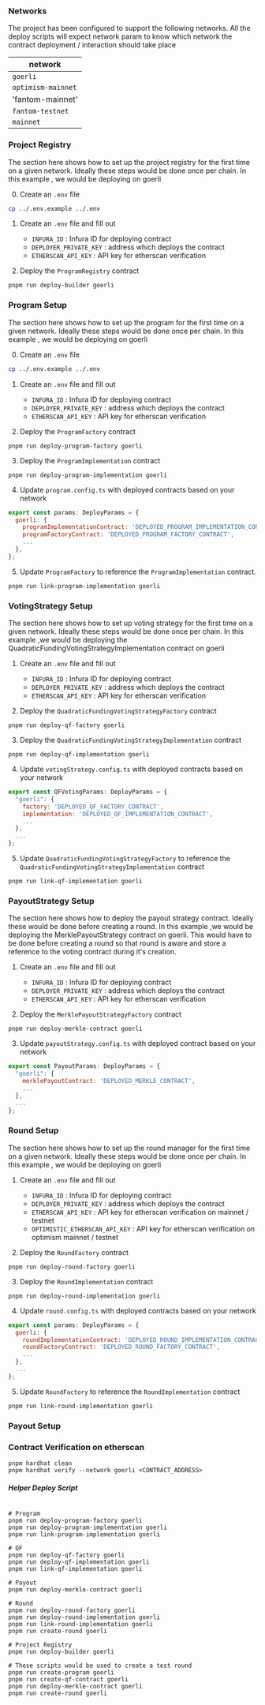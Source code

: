 ### Networks

The project has been configured to support the following networks.
All the deploy scripts will expect network param to know which network the contract deployment / interaction should take place

| network            |
|--------------------|
| `goerli`           |
| `optimism-mainnet` |
| 'fantom-mainnet'   |
| `fantom-testnet`   |
| `mainnet`          |


### Project Registry

The section here shows how to set up the project registry for the first time on a given network. Ideally these steps would be done once per chain. In this example , we would be deploying on goerli

0. Create an `.env` file
```sh
cp ../.env.example ../.env
```

1. Create an `.env` file and fill out
    - `INFURA_ID`               : Infura ID for deploying contract
    - `DEPLOYER_PRIVATE_KEY`    : address which deploys the contract
    - `ETHERSCAN_API_KEY`       : API key for etherscan verification

2. Deploy the `ProgramRegistry` contract
```shell
pnpm run deploy-builder goerli
```


### Program Setup

The section here shows how to set up the program for the first time on a given network. Ideally these steps would be done once per chain. In this example , we would be deploying on goerli

0. Create an `.env` file
```sh
cp ../.env.example ../.env
```

1. Create an `.env` file and fill out
    - `INFURA_ID`               : Infura ID for deploying contract
    - `DEPLOYER_PRIVATE_KEY`    : address which deploys the contract
    - `ETHERSCAN_API_KEY`       : API key for etherscan verification

2. Deploy the `ProgramFactory` contract
```shell
pnpm run deploy-program-factory goerli
```

3. Deploy the `ProgramImplementation` contract
```shell
pnpm run deploy-program-implementation goerli
```

4. Update `program.config.ts` with deployed contracts based on your network
```javascript
export const params: DeployParams = {
  goerli: {
    programImplementationContract: 'DEPLOYED_PROGRAM_IMPLEMENTATION_CONTRACT',
    programFactoryContract: 'DEPLOYED_PROGRAM_FACTORY_CONTRACT',
    ...
  },
};
```

5. Update `ProgramFactory` to reference the `ProgramImplementation` contract.
```shell
pnpm run link-program-implementation goerli
```


### VotingStrategy Setup

The section here shows how to set up voting strategy for the first time on a given network. Ideally these steps would be done once per chain. In this example ,we would be deploying the QuadraticFundingVotingStrategyImplementation contract on goerli

1. Create an `.env` file and fill out
    - `INFURA_ID`               : Infura ID for deploying contract
    - `DEPLOYER_PRIVATE_KEY`    : address which deploys the contract
    - `ETHERSCAN_API_KEY`       : API key for etherscan verification


2. Deploy the `QuadraticFundingVotingStrategyFactory` contract
```shell
pnpm run deploy-qf-factory goerli
```

3. Deploy the `QuadraticFundingVotingStrategyImplementation` contract
```shell
pnpm run deploy-qf-implementation goerli
```

4. Update `votingStrategy.config.ts` with deployed contracts based on your network
```javascript
export const QFVotingParams: DeployParams = {
  "goerli": {
    factory: 'DEPLOYED_QF_FACTORY_CONTRACT',
    implementation: 'DEPLOYED_QF_IMPLEMENTATION_CONTRACT',
    ...
  },
  ...
};
```

5. Update `QuadraticFundingVotingStrategyFactory` to reference the `QuadraticFundingVotingStrategyImplementation` contract
```shell
pnpm run link-qf-implementation goerli
```

### PayoutStrategy Setup

The section here shows how to deploy the payout strategy contract. Ideally these would be done before creating a round. In this example ,we would be deploying the MerklePayoutStrategy contract on goerli. This would have to be done before creating a round
so that round is aware and store a reference to the voting contract during it's creation.


1. Create an `.env` file and fill out
    - `INFURA_ID`               : Infura ID for deploying contract
    - `DEPLOYER_PRIVATE_KEY`    : address which deploys the contract
    - `ETHERSCAN_API_KEY`       : API key for etherscan verification


2. Deploy the `MerklePayoutStrategyFactory` contract
```shell
pnpm run deploy-merkle-contract goerli
```

3. Update `payoutStrategy.config.ts` with deployed contract based on your network
```javascript
export const PayoutParams: DeployParams = {
  "goerli": {
    merklePayoutContract: 'DEPLOYED_MERKLE_CONTRACT',
    ...
  },
  ...
};
```


### Round Setup

The section here shows how to set up the round manager for the first time on a given network. Ideally these steps would be done once per chain. In this example , we would be deploying on goerli

1. Create an `.env` file and fill out
    - `INFURA_ID`                     : Infura ID for deploying contract
    - `DEPLOYER_PRIVATE_KEY`          : address which deploys the contract
    - `ETHERSCAN_API_KEY`             : API key for etherscan verification on mainnet / testnet
    - `OPTIMISTIC_ETHERSCAN_API_KEY`  : API key for etherscan verification on optimism mainnet / testnet


2. Deploy the `RoundFactory` contract
```shell
pnpm run deploy-round-factory goerli
```

3. Deploy the `RoundImplementation` contract
```shell
pnpm run deploy-round-implementation goerli
```

4. Update `round.config.ts` with deployed contracts based on your network
```javascript
export const params: DeployParams = {
  goerli: {
    roundImplementationContract: 'DEPLOYED_ROUND_IMPLEMENTATION_CONTRACT',
    roundFactoryContract: 'DEPLOYED_ROUND_FACTORY_CONTRACT',
    ...
  },
  ...
};
```

5. Update `RoundFactory` to reference the `RoundImplementation` contract
```shell
pnpm run link-round-implementation goerli
```

### Payout Setup
<!-- TODO -->


### Contract Verification on etherscan

```
pnpm hardhat clean
pnpm hardhat verify --network goerli <CONTRACT_ADDRESS>
```

##### Helper Deploy Script

```shell

# Program
pnpm run deploy-program-factory goerli
pnpm run deploy-program-implementation goerli
pnpm run link-program-implementation goerli

# QF
pnpm run deploy-qf-factory goerli
pnpm run deploy-qf-implementation goerli
pnpm run link-qf-implementation goerli

# Payout
pnpm run deploy-merkle-contract goerli

# Round
pnpm run deploy-round-factory goerli
pnpm run deploy-round-implementation goerli
pnpm run link-round-implementation goerli
pnpm run create-round goerli

# Project Registry
pnpm run deploy-builder goerli

# These scripts would be used to create a test round
pnpm run create-program goerli
pnpm run create-qf-contract goerli
pnpm run deploy-merkle-contract goerli
pnpm run create-round goerli
```
